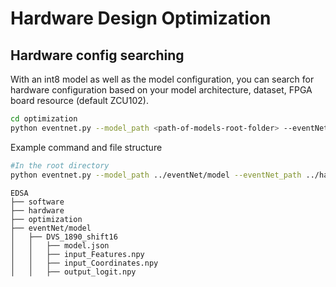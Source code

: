 # Hardware Design Optimization

## Hardware config searching
With an int8 model as well as the model configuration, you can search for hardware configuration based on your model architecture, dataset, FPGA board resource (default ZCU102).


```bash
cd optimization
python eventnet.py --model_path <path-of-models-root-folder> --eventNet_path <path-of-hw-config-folder> --model_name  <name-of-the-target-folder> --eventNet_name <name-of-the-target-hw-config> --results_path <path-of-stored-result>
```

Example command and file structure
```bash
#In the root directory
python eventnet.py --model_path ../eventNet/model --eventNet_path ../hardware/HWConfig --model_name MobileNetV2 --eventNet_name zcu102_60res --results_path ../eventNet/DSE
```

```
EDSA
├── software
├── hardware
├── optimization
├── eventNet/model
│   ├── DVS_1890_shift16
│   │   ├── model.json
│   │   ├── input_Features.npy
│   │   ├── input_Coordinates.npy
│   │   ├── output_logit.npy
```


